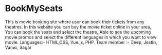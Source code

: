 # BookMySeats
This is movie booking site where user can book their tickets from any theatres.
In this website you can buy the movie ticket online in your area, You can book the seats and select the theatre, Able to see the upcoming movie promos and select the different languages in which you want to view movie.
Languages:- HTML,CSS, Vue.js, PHP.
Team member :- Deep, Jestin, Vamsi, Sagar
